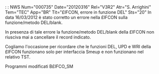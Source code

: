  :  : NWS Num="000735" Date="20120316" Rel="V3R2" Atr="S. Arrighini" Tem="TEC" App="BR" Tit="£IFCON, errore in funzione DEL" Sts="20"
In data 16/03/2012 è stato corretto un errore nella £IFCON sulla funzione/metodo DEL/blank.

In presenza di tale errore la funzione/metodo DEL/blank della £IFCON non riusciva mai a cancellare
il record indicato.

Cogliamo l'occasione per ricordare che le funzioni DEL, UPD e WRI della £IFCON funzionano solo per
interfaccia Smeup e non funzionano nel relativo TST.

Programmi modificati
B£IFCO_SM
